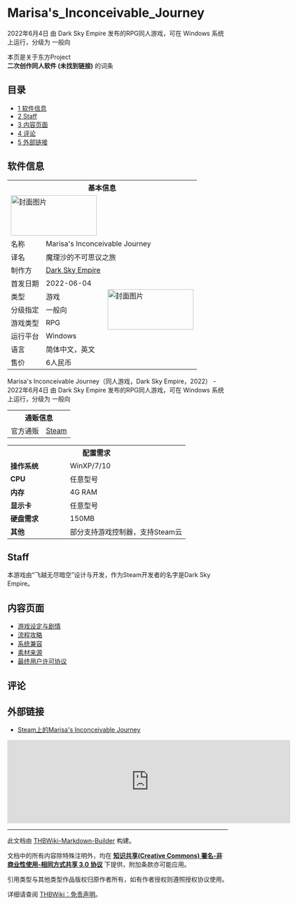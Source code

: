 # Marisa's_Inconceivable_Journey

<!-- source html: G:\repos\THBWiki-Markdown-Builder\THBWikiMarkdown\Temp\main\7\79\ns0%3AMarisa%27s_Inconceivable_Journey.html -->

2022年6月4日 由 Dark Sky Empire  发布的RPG同人游戏，可在 Windows 系统上运行，分级为 一般向

本页是关于东方Project  
 **二次创作同人软件 (未找到链接)** 的词条
## 目录

- [1 软件信息](#软件信息)
- [2 Staff](#Staff)
- [3 内容页面](#内容页面)
- [4 评论](#评论)
- [5 外部链接](#外部链接)




## 软件信息

<table><tbody><tr><th colspan="3">基本信息</th></tr><tr><td class="cover-artwork-mobile" colspan="2"><a href="./文件-Marisa's_Inconceivable_Journey封面.PNG.md" class="image" title="封面图片"><img alt="封面图片" src="https://upload.thwiki.cc/thumb/9/9e/Marisa%27s_Inconceivable_Journey%E5%B0%81%E9%9D%A2.PNG/196px-Marisa%27s_Inconceivable_Journey%E5%B0%81%E9%9D%A2.PNG" decoding="async" loading="lazy" width="196" height="92" srcset="https://upload.thwiki.cc/thumb/9/9e/Marisa%27s_Inconceivable_Journey%E5%B0%81%E9%9D%A2.PNG/294px-Marisa%27s_Inconceivable_Journey%E5%B0%81%E9%9D%A2.PNG 1.5x, https://upload.thwiki.cc/thumb/9/9e/Marisa%27s_Inconceivable_Journey%E5%B0%81%E9%9D%A2.PNG/392px-Marisa%27s_Inconceivable_Journey%E5%B0%81%E9%9D%A2.PNG 2x" data-file-width="460" data-file-height="215"></a></td>
</tr><tr><td class="label">名称</td><td colspan="2"> Marisa&#39;s Inconceivable Journey </td></tr><tr><td class="label">译名</td><td colspan="2"> 魔理沙的不可思议之旅 </td></tr><tr><td class="label">制作方</td><td><a href="./Dark_Sky_Empire.md" title="Dark Sky Empire">Dark Sky Empire</a></td><td class="cover-artwork" rowspan="7" style="min-width:196px;"><a href="./文件-Marisa's_Inconceivable_Journey封面.PNG.md" class="image" title="封面图片"><img alt="封面图片" src="https://upload.thwiki.cc/thumb/9/9e/Marisa%27s_Inconceivable_Journey%E5%B0%81%E9%9D%A2.PNG/196px-Marisa%27s_Inconceivable_Journey%E5%B0%81%E9%9D%A2.PNG" decoding="async" loading="lazy" width="196" height="92" srcset="https://upload.thwiki.cc/thumb/9/9e/Marisa%27s_Inconceivable_Journey%E5%B0%81%E9%9D%A2.PNG/294px-Marisa%27s_Inconceivable_Journey%E5%B0%81%E9%9D%A2.PNG 1.5x, https://upload.thwiki.cc/thumb/9/9e/Marisa%27s_Inconceivable_Journey%E5%B0%81%E9%9D%A2.PNG/392px-Marisa%27s_Inconceivable_Journey%E5%B0%81%E9%9D%A2.PNG 2x" data-file-width="460" data-file-height="215"></a></td>
</tr><tr><td class="label">首发日期</td><td>2022-06-04</td></tr><tr><td class="label">类型</td><td>游戏</td></tr><tr><td class="label">分级指定</td><td>一般向</td></tr><tr><td class="label">游戏类型</td><td>RPG</td></tr><tr><td class="label">运行平台</td><td>Windows</td></tr><tr><td class="label">语言</td><td>简体中文，英文</td></tr><tr><td class="label">售价</td><td>6人民币</td></tr></tbody></table>

Marisa's Inconceivable Journey（同人游戏，Dark Sky Empire，2022） - 2022年6月4日 由 Dark Sky Empire  发布的RPG同人游戏，可在 Windows 系统上运行，分级为 一般向

<table><tbody><tr><th colspan="3">通贩信息</th></tr><tr><td class="label">官方通贩</td><td colspan="2"><a rel="nofollow" class="external text" href="https://store.steampowered.com/app/1145800">Steam</a></td></tr></tbody></table>



<table>
<tbody><tr><th colspan="2">配置需求</th></tr>
<tr><td style="width:120px;padding-left:7px;"><b>操作系统</b></td><td>WinXP/7/10</td></tr><tr><td style="width:120px;padding-left:7px;"><b>CPU</b></td><td>任意型号</td></tr><tr><td style="width:120px;padding-left:7px;"><b>内存</b></td><td>4G RAM</td></tr><tr><td style="width:120px;padding-left:7px;"><b>显示卡</b></td><td>任意型号</td></tr><tr><td style="width:120px;padding-left:7px;"><b>硬盘需求</b></td><td>150MB</td></tr><tr><td style="width:120px;padding-left:7px;"><b>其他</b></td><td>部分支持游戏控制器，支持Steam云</td></tr>
</tbody></table>


## Staff
  
本游戏由“飞越无尽暗空”设计与开发，作为Steam开发者的名字是Dark Sky Empire。
  

## 内容页面
- [游戏设定与剧情](./Marisa's_Inconceivable_Journey-设定与剧情.md)
- [流程攻略](./Marisa's_Inconceivable_Journey-攻略.md)
- [系统兼容](./Marisa's_Inconceivable_Journey-系统兼容.md)
- [素材来源](./Marisa's_Inconceivable_Journey-素材来源.md)
- [最终用户许可协议](./Marisa's_Inconceivable_Journey-EULA.md)

## 评论
## 外部链接
- [Steam上的Marisa's Inconceivable Journey](https://store.steampowered.com/app/1145800/Marisas_Inconceivable_Journey/)

  

<iframe src="https://store.steampowered.com/widget/1145800/" frameborder="0" width="646" height="190" style="display: block" loading="lazy"></iframe>


  





---

此文档由 [THBWiki-Markdown-Builder](https://github.com/Delsin-Yu/THBWiki-Markdown-Builder) 构建。

文档中的所有内容除特殊注明外，均在 [**知识共享(Creative Commons) 署名-非商业性使用-相同方式共享 3.0 协议**](https://creativecommons.org/licenses/by-sa/3.0/deed.zh-hans) 下提供，附加条款亦可能应用。

引用类型与其他类型作品版权归原作者所有，如有作者授权则遵照授权协议使用。

详细请查阅 [THBWiki：免责声明](https://thbwiki.cc/THBWiki:%E5%85%8D%E8%B4%A3%E5%A3%B0%E6%98%8E)。

